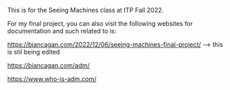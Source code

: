 This is for the Seeing Machines class at ITP Fall 2022.


For my final project, you can also visit the following websites for documentation and such related to is:

https://biancagan.com/2022/12/06/seeing-machines-final-project/ --> this is stil being edited

https://biancagan.com/adm/

https://www.who-is-adm.com/
